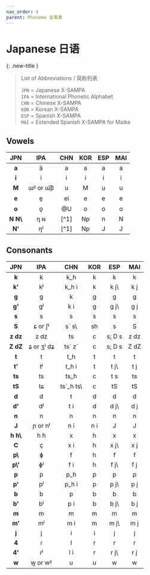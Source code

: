```yaml
---
nav_order: 4
parent: Phoneme 音素表
---
```


# Japanese 日语

{: .new-title }
> List of Abbreviations / 简称列表
>
> `JPN` = Japanese X-SAMPA  
> `IPA` = International Phonetic Alphabet  
> `CHN` = Chinese X-SAMPA  
> `KOR` = Korean X-SAMPA  
> `ESP` = Spanish X-SAMPA  
> `MAI` = Extended Spanish X-SAMPA for Maika

## Vowels

| JPN |IPA| CHN | KOR | ESP | MAI |
|:---:|:---:|:---:|:---:|:---:|:---:|
| **a** |ä| a | a | a | a |
| **i** |i| i | i | i | i |
| **M** |ɯᵝ or ɯ͡β| u | M | u | u |
| **e** |e̞| ei | e | e | e |
| **o** |o̞| @U | o | o | o |
| **N  N\\** |ŋ ɴ| [^1] | Np | n | N |
| **N'** |ŋʲ| [^1] | Np | J | J |

## Consonants

| JPN |IPA| CHN | KOR | ESP | MAI |
|:---:|:---:|:---:|:---:|:---:|:---:|
| **k** |k| k_h | k | k | k |
| **k'** |kʲ| k_h i | k | k j\ | k j |
| **g** |g| k | g | g | g |
| **g'** |gʲ| k i | g | g j\ | g j |
| **s** |s| s | s | s | s |
| **S** |ɕ or ʃʲ| s&#96; s\ | sh | s | S |
| **z dz** |z dz| ts | c | s; D s | z dz |
| **Z dZ** |ʑ or ʒʲ dʑ| ts&#96; z&#96; | c | s; D s | Z dZ |
| **t** |t| t_h | t | t | t |
| **t'** |tʲ| t_h i | t | t j\ | t j |
| **ts** |ts| ts_h | c | t s | ts |
| **tS** |tɕ| ts&#96;_h ts\ | c | tS | tS |
| **d** |d| t | d | d | d |
| **d'** |dʲ| t i | d | d j\ | d j |
| **n** |n| n | n | n | n |
| **J** |ɲ or nʲ| n i | n i | J | J |
| **h h\\** |h ɦ| x | h | x | x |
| **C** |ç| x i | h | x j\ | x j |
| **p\\** |ɸ| f | h | f | f |
| **p\\'** |ɸʲ| f i | h | f j\ | f j |
| **p** |p| p_h | p | p | p |
| **p'** |pʲ| p_h i | p | p j\ | p j |
| **b** |b| p | b | b | b |
| **b'** |bʲ| p i | b | b j\ | b j |
| **m** |m| m | m | m | m |
| **m'** |mʲ| m i | m | m j\ | m j |
| **j** |j| i | i | j | j |
| **4** |ɾ| l | r | r | r |
| **4'** |ɾʲ| l i | r | r j\ | r j |
| **w** |w͍ or wᵝ| u | u | w | w |
